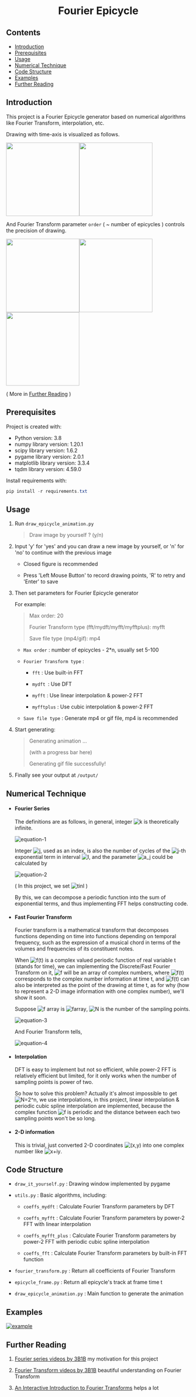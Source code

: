 <h1 align = "center">Fourier Epicycle</h1>



## Contents

* [Introduction](#introduction)
* [Prerequisites](#prerequisites)
* [Usage](#usage)
* [Numerical Technique](#numerical-technique)
* [Code Structure](#code-structure)
* [Examples](#examples)
* [Further Reading](#further-reading)



## Introduction

This project is a Fourier Epicycle generator based on numerical algorithms like Fourier Transform, interpolation, etc.

Drawing with time-axis is visualized as follows.

<img src="https://github.com/Tequila-Sunrise/Fourier-Epicycle/blob/main/static/intro-1.jpg" width="200"><img src="https://github.com/Tequila-Sunrise/Fourier-Epicycle/blob/main/static/intro-2.jpg" width="200">

And Fourier Transform parameter `order` ( ~ number of epicycles ) controls the precision of drawing.

<img src="https://github.com/Tequila-Sunrise/Fourier-Epicycle/blob/main/static/intro-3.jpg" width="200"><img src="https://github.com/Tequila-Sunrise/Fourier-Epicycle/blob/main/static/intro-4.jpg" width="200"><img src="https://github.com/Tequila-Sunrise/Fourier-Epicycle/blob/main/static/intro-5.jpg" width="200">

( More in [Further Reading](#further-reading) )



## Prerequisites

Project is created with:

* Python version: 3.8
* numpy library version: 1.20.1
* scipy library version: 1.6.2
* pygame library version: 2.0.1
* matplotlib library version: 3.3.4
* tqdm library version: 4.59.0

Install requirements with:

```powershell
pip install -r requirements.txt
```



## Usage

1. Run `draw_epicycle_animation.py`

   > Draw image by yourself ? (y/n) 

2. Input 'y' for 'yes' and you can draw a new image by yourself, or 'n' for 'no' to continue with the previous image

   * Closed figure is recommended

   * Press 'Left Mouse Button' to record drawing points, 'R' to retry and 'Enter' to save

3. Then set parameters for Fourier Epicycle generator

   For example:

   > Max order: 20
   >
   > Fourier Transform type (fft/mydft/myfft/myfftplus): myfft
   >
   > Save file type (mp4/gif): mp4

   * `Max order` <integer n>: number of epicycles - 2*n, usually set 5-100

   * `Fourier Transform type` <string>:

     * `fft` : Use built-in FFT
   
     * `mydft `: Use DFT
   
     * `myfft` : Use linear interpolation & power-2 FFT
   
     * `myfftplus` : Use cubic interpolation & power-2 FFT

   * `Save file type` <string>: Generate mp4 or gif file, mp4 is recommended

4. Start generating:

   > Generating animation ...
   >
   > (with a progress bar here)
   >
   > Generating gif file successfully!

5. Finally see your output at `/output/`



## Numerical Technique

* #### Fourier Series

  The definitions are as follows, in general, integer ![k](https://github.com/Tequila-Sunrise/Fourier-Epicycle/blob/main/static/k.png) is theoretically infinite.
  
  ![equation-1](https://github.com/Tequila-Sunrise/Fourier-Epicycle/blob/main/static/equation-1.png)
  
  Integer ![j](https://github.com/Tequila-Sunrise/Fourier-Epicycle/blob/main/static/j.png), used as an index, is also the number of cycles of the ![j](https://github.com/Tequila-Sunrise/Fourier-Epicycle/blob/main/static/j.png)-th exponential term in interval ![I](https://github.com/Tequila-Sunrise/Fourier-Epicycle/blob/main/static/I.png), and the parameter ![a_j](https://github.com/Tequila-Sunrise/Fourier-Epicycle/blob/main/static/a_j.png) could be calculated by
  
  ![equation-2](https://github.com/Tequila-Sunrise/Fourier-Epicycle/blob/main/static/equation-2.png)
  
  ( In this project, we set  ![tinI](https://github.com/Tequila-Sunrise/Fourier-Epicycle/blob/main/static/tinI.png) )

  By this, we can decompose a periodic function into the sum of exponential terms, and thus implementing FFT helps constructing code.

  

* #### Fast Fourier Transform

  Fourier transform is a mathematical transform that decomposes functions depending on time into functions depending on temporal frequency, such as the expression of a musical chord in terms of the volumes and frequencies of its constituent notes.

  When ![f(t)](https://github.com/Tequila-Sunrise/Fourier-Epicycle/blob/main/static/f(t).png) is a complex valued periodic function of real variable t (stands for time), we can implementing the Discrete/Fast Fourier Transform on it, ![f](https://github.com/Tequila-Sunrise/Fourier-Epicycle/blob/main/static/f.png) will be an array of complex numbers, where ![f(t)](https://github.com/Tequila-Sunrise/Fourier-Epicycle/blob/main/static/f(t).png) corresponds to the complex number information at time t, and ![f(t)](https://github.com/Tequila-Sunrise/Fourier-Epicycle/blob/main/static/f(t).png) can also be interpreted as the point of the drawing at time t, as for why (how to represent a 2-D image information with one complex number), we'll show it soon.

  Suppose ![f](https://github.com/Tequila-Sunrise/Fourier-Epicycle/blob/main/static/f.png) array is ![farray](https://github.com/Tequila-Sunrise/Fourier-Epicycle/blob/main/static/farray.png), ![N](https://github.com/Tequila-Sunrise/Fourier-Epicycle/blob/main/static/N.png) is the number of the sampling points.
  
  ![equation-3](https://github.com/Tequila-Sunrise/Fourier-Epicycle/blob/main/static/equation-3.png)
  
  And Fourier Transform tells,
  
  ![equation-4](https://github.com/Tequila-Sunrise/Fourier-Epicycle/blob/main/static/equation-4.png)
  
  
* #### Interpolation

  DFT is easy to implement but not so efficient, while power-2 FFT is relatively efficient but limited, for it only works when the number of sampling points is power of two.

  So how to solve this problem? Actually it's almost impossible to get ![N=2^n](https://github.com/Tequila-Sunrise/Fourier-Epicycle/blob/main/static/N=2^n.png), we use interpolations, in this project, linear interpolation & periodic cubic spline interpolation are implemented, because the complex function ![f](https://github.com/Tequila-Sunrise/Fourier-Epicycle/blob/main/static/f.png) is periodic and the distance between each two sampling points won't be so long.

  

* #### 2-D information

  This is trivial, just converted 2-D coordinates ![(x,y)](https://github.com/Tequila-Sunrise/Fourier-Epicycle/blob/main/static/(x,y).png) into one complex number like ![x+iy](https://github.com/Tequila-Sunrise/Fourier-Epicycle/blob/main/static/x+iy.png).



## Code Structure

* `draw_it_yourself.py` : Drawing window implemented by pygame

* `utils.py` : Basic algorithms, including:

  * `coeffs_mydft` : Calculate Fourier Transform parameters by DFT

  * `coeffs_myfft` : Calculate Fourier Transform parameters by power-2 FFT with linear interpolation

  * `coeffs_myfft_plus` : Calculate Fourier Transform parameters by power-2 FFT with periodic cubic spline interpolation

  * `coeffs_fft` : Calculate Fourier Transform parameters by built-in FFT function

* `fourier_transform.py` : Return all coefficients of Fourier Transform

* `epicycle_frame.py` : Return all epicycle's track at frame time t

* `draw_epicycle_animation.py` : Main function to generate the animation



## Examples

[![example](https://github.com/Tequila-Sunrise/Fourier-Epicycle/blob/main/example/fourier-epicycle.gif)](https://github.com/Tequila-Sunrise/Fourier-Epicycle/blob/main/example/fourier-epicycle.mp4)



## Further Reading

1. [Fourier series videos by 3B1B](https://www.youtube.com/watch?v=r6sGWTCMz2k) my motivation for this project

2. [Fourier Transform videos by 3B1B](https://www.youtube.com/watch?v=spUNpyF58BY) beautiful understanding on Fourier Transform

3. [An Interactive Introduction to Fourier Transforms](https://www.jezzamon.com/fourier/index.html) helps a lot


